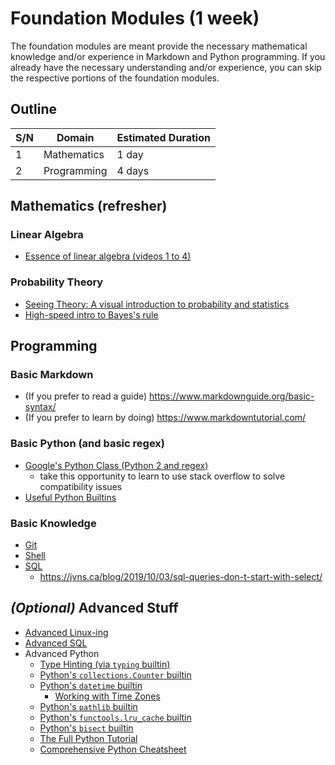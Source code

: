 #   Foundation Modules (1 week) 
The foundation modules are meant provide the necessary mathematical knowledge and/or experience in Markdown and Python programming.
If you already have the necessary understanding and/or experience, you can skip the respective portions of the foundation modules.


##  Outline
| S/N | Domain      | Estimated Duration |
| --- | ----------- | ------------------ |
| 1   | Mathematics | 1 day              |
| 2   | Programming | 4 days             |


##  Mathematics (refresher)

### Linear Algebra
*   [Essence of linear algebra (videos 1 to 4)](https://www.youtube.com/playlist?list=PLZHQObOWTQDPD3MizzM2xVFitgF8hE_ab)

### Probability Theory
*   [Seeing Theory: A visual introduction to probability and statistics](https://seeing-theory.brown.edu/index.html)
*   [High-speed intro to Bayes's rule](https://arbital.com/p/bayes_rule/?l=693)


##  Programming

### Basic Markdown
*   (If you prefer to read a guide) https://www.markdownguide.org/basic-syntax/
*   (If you prefer to learn by doing) https://www.markdowntutorial.com/

### Basic Python (and basic regex)
*   [Google's Python Class (Python 2 and regex)](https://developers.google.com/edu/python/)
    *   take this opportunity to learn to use stack overflow to solve compatibility issues
*   [Useful Python Builtins](https://treyhunner.com/2019/05/python-builtins-worth-learning/)

### Basic Knowledge
*   [Git](https://guides.github.com/introduction/git-handbook/)
*   [Shell](https://ubuntu.com/tutorials/command-line-for-beginners#1-overview)
*   [SQL](https://mystery.knightlab.com/walkthrough.html)
    *   https://jvns.ca/blog/2019/10/03/sql-queries-don-t-start-with-select/


##  *(Optional)* Advanced Stuff
*   [Advanced Linux-ing](https://cs2043-sp16.github.io/schedule.html)
*   [Advanced SQL](https://www.kaggle.com/learn/advanced-sql)
*   Advanced Python
    *   [Type Hinting (via `typing` builtin)](https://realpython.com/python-type-checking/)
    *   [Python's `collections.Counter` builtin](https://pymotw.com/3/collections/counter.html)
    *   [Python's `datetime` builtin](https://pymotw.com/3/datetime/)
        *   [Working with Time Zones](https://www.youtube.com/watch?v=rz3D8VG_2TY)
    *   [Python's `pathlib` builtin](https://realpython.com/python-pathlib/)
    *   [Python's `functools.lru_cache` builtin](https://docs.python.org/3/library/functools.html#functools.lru_cache)
    *   [Python's `bisect` builtin](https://docs.python.org/3/library/bisect.html)
    *   [The Full Python Tutorial](https://docs.python.org/3/tutorial/)
    *   [Comprehensive Python Cheatsheet](https://gto76.github.io/python-cheatsheet/)

